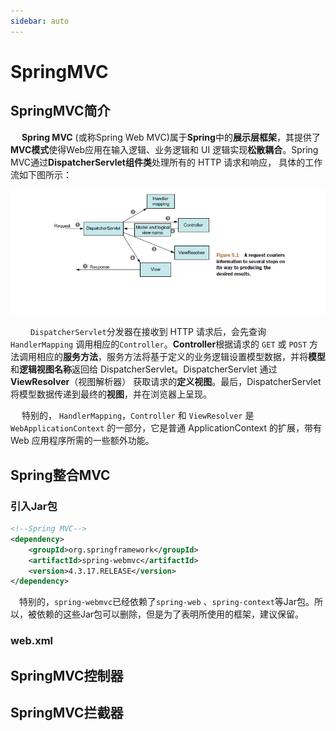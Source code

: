 ```yaml
---
sidebar: auto
---
```


# SpringMVC



## SpringMVC简介

​	　**Spring MVC** (或称Spring Web MVC)属于**Spring**中的**展示层框架**，其提供了**MVC模式**使得Web应用在输入逻辑、业务逻辑和 UI 逻辑实现**松散耦合**。Spring MVC通过**DispatcherServlet组件类**处理所有的 HTTP 请求和响应， 具体的工作流如下图所示：

![ssm_dispatcherservlet](./images/ssm_dispatcherservlet.jpg)

​	　　`DispatcherServlet`分发器在接收到 HTTP 请求后，会先查询 `HandlerMapping` 调用相应的`Controller`。**Controller**根据请求的 `GET` 或 `POST` 方法调用相应的**服务方法**，服务方法将基于定义的业务逻辑设置模型数据，并将**模型**和**逻辑视图名称**返回给 DispatcherServlet。DispatcherServlet 通过**ViewResolver**（视图解析器） 获取请求的**定义视图**。最后，DispatcherServlet 将模型数据传递到最终的**视图**，并在浏览器上呈现。

​	　特别的， `HandlerMapping`，`Controller` 和 `ViewResolver` 是 `WebApplicationContext` 的一部分，它是普通 ApplicationContext 的扩展，带有 Web 应用程序所需的一些额外功能。



## Spring整合MVC

### 引入Jar包

```xml
<!--Spring MVC-->
<dependency>
    <groupId>org.springframework</groupId>
    <artifactId>spring-webmvc</artifactId>
    <version>4.3.17.RELEASE</version>
</dependency>
```

​	　特别的，`spring-webmvc`已经依赖了`spring-web` 、`spring-context`等Jar包。所以，被依赖的这些Jar包可以删除，但是为了表明所使用的框架，建议保留。

### web.xml



## SpringMVC控制器



## SpringMVC拦截器

